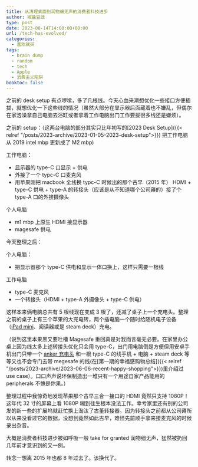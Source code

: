 ```yaml
---
title: 从清理桌面到润物细无声的消费者科技进步
author: 椒盐豆豉
type: post
date: 2023-08-14T14:00:00+00:00
url: /tech-has-evolved/
categories:
  - 喜欢就买
tags:
  - brain dump
  - random
  - tech
  - Apple
  - 消费主义陷阱
booktoc: false
---
```

之前的 desk setup 有点啰嗦，多了几根线。今天心血来潮想优化一些接口方便插拔，就想优化一下这些线的情况（虽然大部分在显示器后面藏着也不嫌乱，但偶尔在家泡澡拿自己电脑去浴缸或者拿着工作电脑出门工作要拔很多线还是嫌烦）。

<!--more-->

之前的 setup：（这两台电脑的部分其实只比年初写的[2023 Desk Setup]({{< relref "/posts/2023-archive/2023-01-05-2023-desk-setup">}}) 把工作电脑从 2019 intel mbp 更新成了 M2 mbp)

工作电脑：
- 显示器的 type-C 口显示 + 供电
- 外接了一个 typc-C 口麦克风
- 用苹果刚把 macbook 全线换 typc-C 时候出的那个古早（2015 年） HDMI + type-C 供电 + type-A 的转接头（应该是从不知道哪个公司薅的）接了个 type-A 口的外接摄像头

个人电脑
- m1 mbp 上原生 HDMI 接显示器
- magesafe 供电

今天整理之后：

个人电脑：
- 把显示器那个 type-C 供电和显示一体口换上，这样只需要一根线

工作电脑
- type-C 麦克风
- 一个转接头（HDMI + type-A 外摄像头 + type-C 供电）

这样本来俩电脑总共有 5 根线现在变成 3 根了，还减了桌子上一个充电头。整理之前的桌子上有三个苹果的大充电砖，两个插电脑一个随时给随机电子设备（[iPad mini](https://amzn.to/3nOQfra)、阅读器或是 steam deck）充电。

（说到这里本果黑又要吐槽 Magesafe 重回真是对我而言毫无必要。在家里办公桌上因为线太多上述转接头优化只会用 type-C，出门用电脑倒是方便但用安卓手机出门只带一个 [anker 充电头](https://amzn.to/3Z6LwkB) 和一根 type-C 的线手机 + 电脑 + steam deck 等等又也不会专门去带 megesafe 的线(在[第一期的幸福感购物总结]({{< relref "/posts/2023-archive/2023-06-06-recent-happy-shopping">}})里介绍过 use case）。口口声声说环保制造出一堆只有一个用途自家产品能用的 peripherals 不愧是你果。）

整理过程中我惊奇地发现苹果那个古早三合一接口的 HDMI 竟然只支持 1080P！这年代 32 寸的屏幕上看 1080P 糊到往生根本没法工作。幸亏家里还有别的公司发的新一些的扩展坞就赶忙换上淘汰了古董转接器。因为转接头之前都从公司薅所以从来没看过它的数据，没想到竟然如此古早，难怪先前顺手拿来接麦克风的时候录出杂音。

大概是消费者科技进步被如呼吸一般 take for granted 润物细无声，猛然被扔回几年前才意识到的又一例。

转念一想离 2015 年也都 8 年过去了。该换代了。

